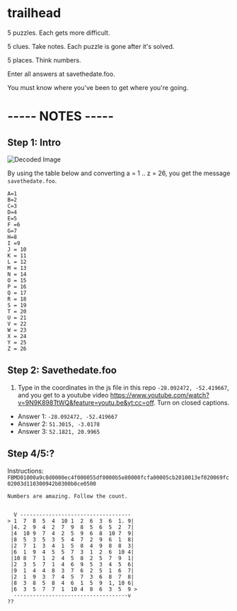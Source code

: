 # trailhead
5 puzzles. Each gets more difficult.

5 clues. Take notes. Each puzzle is gone after it's solved.

5 places. Think numbers. 

Enter all answers at savethedate.foo.

You must know where you've been to get where you're going.


# ----- NOTES -----


## Step 1: Intro

![Decoded Image](http://i.imgur.com/sUoA702.png)

By using the table below and converting a = 1 .. z = 26, you get the message `savethedate.foo`.

```
A=1
B=2
C=3
D=4
E=5
F =6
G=7
H=8
I =9
J = 10
K = 11
L = 12
M = 13
N = 14
O = 15
P = 16
Q = 17
R = 18
S = 19
T = 20
U = 21
V = 22
W = 23
X = 24
Y = 25
Z = 26
```

## Step 2: Savethedate.foo

1) Type in the coordinates in the js file in this repo `-28.092472, -52.419667`, and you get to a youtube video https://www.youtube.com/watch?v=9N9K898TtWQ&feature=youtu.be&yt:cc=off. Turn on closed captions.

* Answer 1: `-28.092472, -52.419667`
* Answer 2: `51.3015, -3.0178`
* Answer 3: `52.1821, 20.9965`

## Step 4/5:?

Instructions: `FBMD01000a9c0d0000ec4f000055df0000b5e80000fcfa00005cb2010013ef020069fc02003d110300942b0300b0ce0500`

```
Numbers are amazing. Follow the count.


  V -----------------------------------
> 1  7  8  5  4  10 1  2  6  3  6  1. 9|
 |4. 2  9  4  2  7  9  8  5  6  5  2  7|
 |4  10 9  7  4  2  5  9  6  8  10 7  9|
 |8  5  3  5  3  5  4  7  2  9  6  1  8|
 |2  7  1  3  4  1  5  8  4  9  8  8  3|
 |6  1  9  4  5  5  7  3  1  2  6  10 4|
 |10 8  7  1  2  4  5  8  2  5  7  9  1|
 |2  3  5  7  1  4  6  9  5  3  4  5  6|
 |9  1  4  4  8  3  7  6  2  5  1  6  7|
 |2  1  9  3  7  4  5  7  3  6  8  7  8|
 |8  3  8  5  8  4  6  1  5  9  1, 10 6|
 |6  3  5  7  7  1  10 4  8  6  3  5  9 >
  ------------------------------------v
??
```


